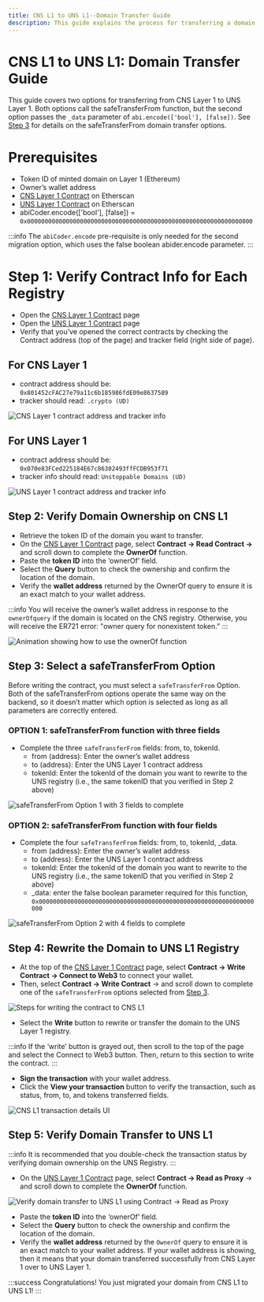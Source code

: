 ```yaml
---
title: CNS L1 to UNS L1--Domain Transfer Guide
description: This guide explains the process for transferring a domain from CNS Layer 1 (Ethereum) registry to the UNS Layer 1 (Ethereum) registry.
---
```


# CNS L1 to UNS L1: Domain Transfer Guide

This guide covers two options for transferring from CNS Layer 1 to UNS Layer 1. Both options call the safeTransferFrom function, but the second option passes the ```_data``` parameter of ```abi.encode(['bool'], [false])```. See [Step 3](#step-3-select-a-safetransferfrom-option) for details on the safeTransferFrom domain transfer options.

# Prerequisites
* Token ID of minted domain on Layer 1 (Ethereum)
* Owner’s wallet address
* ​[CNS Layer 1 Contract](https://goerli.etherscan.io/address/0x801452cFAC27e79a11c6b185986fdE09e8637589) on Etherscan
* ​[UNS Layer 1 Contract](https://goerli.etherscan.io/address/0x070e83FCed225184E67c86302493ffFCDB953f71) on Etherscan
* abiCoder.encode(['bool'], [false]) = ```0x0000000000000000000000000000000000000000000000000000000000000000```

:::info 
The ```abiCoder.encode``` pre-requisite is only needed for the second migration option, which uses the false boolean abider.encode parameter.
:::

# Step 1: Verify Contract Info for Each Registry
* Open the [CNS Layer 1 Contract](https://goerli.etherscan.io/address/0x801452cFAC27e79a11c6b185986fdE09e8637589) page 
* Open the [UNS Layer 1 Contract](https://goerli.etherscan.io/address/0x070e83FCed225184E67c86302493ffFCDB953f71) page 
* Verify that you’ve opened the correct contracts by checking the Contract address (top of the page) and tracker field (right side of page). 

## For CNS Layer 1
* contract address should be: ```0x801452cFAC27e79a11c6b185986fdE09e8637589```
* tracker should read: ```.crypto (UD)```

![CNS Layer 1 contract address and tracker info](../images/cns-contract-verify.png)

## For UNS Layer 1
* contract address should be: ```0x070e83FCed225184E67c86302493ffFCDB953f71```
* tracker info should read: ```Unstoppable Domains (UD)```

![UNS Layer 1 contract address and tracker info](../images/uns-contract-verify.png)

## Step 2: Verify Domain Ownership on CNS L1
* Retrieve the token ID of the domain you want to transfer.
* On the [CNS Layer 1 Contract](https://goerli.etherscan.io/address/0x801452cFAC27e79a11c6b185986fdE09e8637589) page, select **Contract -> Read Contract ->** and scroll down to complete the **OwnerOf** function.
* Paste the **token ID** into the ‘ownerOf’ field.
* Select the **Query** button to check the ownership and confirm the location of the domain.
* Verify the **wallet address** returned by the OwnerOf query to ensure it is an exact match to your wallet address.

:::info
You will receive the owner’s wallet address in response to the ```ownerOfquery``` if the domain is located on the CNS registry. Otherwise, you will receive the ER721 error: "owner query for nonexistent token.”
:::

![Animation showing how to use the ownerOf function](../images/cnsL1-to-unsL1_small.gif)

## Step 3: Select a safeTransferFrom Option
Before writing the contract, you must select a ```safeTransferFrom``` Option. Both of the safeTransferFrom options operate the same way on the backend, so it doesn’t matter which option is selected as long as all parameters are correctly entered.

### OPTION 1: safeTransferFrom function with three fields
* Complete the three ```safeTransferFrom``` fields: from, to, tokenId.
    * from (address): Enter the owner’s wallet address 
    * to (address): Enter the UNS Layer 1 contract address
    * tokenId: Enter the tokenId of the domain you want to rewrite to the UNS registry (i.e., the same tokenID that you verified in Step 2 above)

![safeTransferFrom Option 1 with 3 fields to complete](../images/cns-safe-transfer-option1.png)

### OPTION 2: safeTransferFrom function with four fields
* Complete the four ```safeTransferFrom``` fields: from, to, tokenId, _data.
    * from (address): Enter the owner’s wallet address 
    * to (address): Enter the UNS Layer 1 contract address
    * tokenId: Enter the tokenId of the domain you want to rewrite to the UNS registry (i.e., the same tokenID that you verified in Step 2 above)
    * _data: enter the false boolean parameter required for this function, ```0x0000000000000000000000000000000000000000000000000000000000000000```

![safeTransferFrom Option 2 with 4 fields to complete](../images/cns-safe-transfer-option2.png)

## Step 4: Rewrite the Domain to UNS L1 Registry
* At the top of the [CNS Layer 1 Contract](https://goerli.etherscan.io/address/0x801452cFAC27e79a11c6b185986fdE09e8637589) page, select **Contract -> Write Contract -> Connect to Web3** to connect your wallet.
* Then, select **Contract -> Write Contract** -> and scroll down to complete one of the ```safeTransferFrom``` options selected from [Step 3](#step-3-select-a-safetransferfrom-option).

![Steps for writing the contract to CNS L1](../images/cns-write-contract-steps.png)

* Select the **Write** button to rewrite or transfer the domain to the UNS Layer 1 registry.

:::info
If the ‘write’ button is grayed out, then scroll to the top of the page and select the Connect to Web3 button. Then, return to this section to write the contract.
:::

* **Sign the transaction** with your wallet address.
* Click the **View your transaction** button to verify the transaction, such as status, from, to, and tokens transferred fields.

![CNS L1 transaction details UI](../images/cns-transaction-details.png)

## Step 5: Verify Domain Transfer to UNS L1
:::info
It is recommended that you double-check the transaction status by verifying domain ownership on the UNS Registry.
:::

* On the [UNS Layer 1 Contract](https://goerli.etherscan.io/address/0x070e83FCed225184E67c86302493ffFCDB953f71) page, select **Contract -> Read as Proxy** -> and scroll down to complete the **OwnerOf** function.

![Verify domain transfer to UNS L1 using Contract -> Read as Proxy](../images/uns-L1-check-owner.png)

* Paste the **token ID** into the ‘ownerOf’ field.
* Select the **Query** button to check the ownership and confirm the location of the domain.
* Verify the **wallet address** returned by the ```OwnerOf``` query to ensure it is an exact match to your wallet address. If your wallet address is showing, then it means that your domain transferred successfully from CNS Layer 1 over to UNS Layer 1.

:::success
Congratulations! You just migrated your domain from CNS L1 to UNS L1!
:::